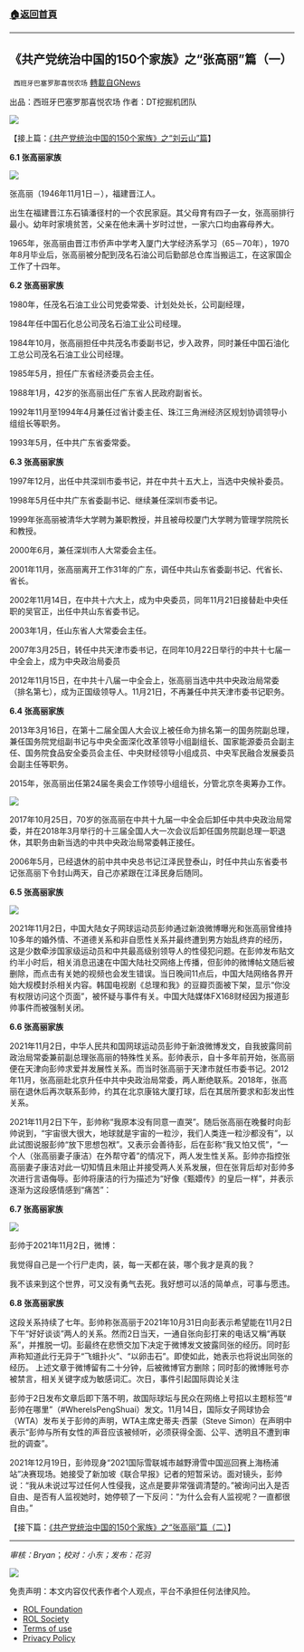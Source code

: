###  [:house:返回首頁](https://github.com/ourhimalayas/txt)
---


## 《共产党统治中国的150个家族》之“张高丽”篇（一）
` 西班牙巴塞罗那喜悦农场` [轉載自GNews](https://gnews.org/zh-hans/2139423/)

出品：西班牙巴塞罗那喜悦农场
作者：DT挖掘机团队

![](https://assets.gnews.org/wp-content/uploads/2022/03/tempsnip共产党统治中国的150个家族1-1-edited.png)

【接上篇：[《共产党统治中国的150个家族》之“刘云山”篇](https://gnews.org/zh-hans/2118777/)】

**6.1 张高丽家族**

![](https://assets.gnews.org/wp-content/uploads/2022/03/unknown-8.png)

张高丽（1946年11月1日－），福建晋江人。

出生在福建晋江东石镇潘径村的一个农民家庭。其父母育有四子一女，张高丽排行最小。幼年时家境贫苦，父亲在他未满十岁时过世，一家六口均由寡母养大。

1965年，张高丽由晋江市侨声中学考入厦门大学经济系学习（65－70年），1970年8月毕业后，张高丽被分配到茂名石油公司后勤部总仓库当搬运工，在这家国企工作了十四年。

**6.2 张高丽家族**

1980年，任茂名石油工业公司党委常委、计划处处长，公司副经理，

1984年任中国石化总公司茂名石油工业公司经理。

1984年10月，张高丽担任中共茂名市委副书记，步入政界，同时兼任中国石油化工总公司茂名石油工业公司经理。

1985年5月，担任广东省经济委员会主任。

1988年1月，42岁的张高丽出任广东省人民政府副省长。

1992年11月至1994年4月兼任过省计委主任、珠江三角洲经济区规划协调领导小组组长等职务。

1993年5月，任中共广东省委常委。

**6.3 张高丽家族**

1997年12月，出任中共深圳市委书记，并在中共十五大上，当选中央候补委员。

1998年5月任中共广东省委副书记、继续兼任深圳市委书记。

1999年张高丽被清华大学聘为兼职教授，并且被母校厦门大学聘为管理学院院长和教授。

2000年6月，兼任深圳市人大常委会主任。

2001年11月，张高丽离开工作31年的广东，调任中共山东省委副书记、代省长、省长。

2002年11月14日，在中共十六大上，成为中央委员，同年11月21日接替赴中央任职的吴官正，出任中共山东省委书记。

2003年1月，任山东省人大常委会主任。

2007年3月25日，转任中共天津市委书记，在同年10月22日举行的中共十七届一中全会上，成为中央政治局委员

2012年11月15日，在中共十八届一中全会上，张高丽当选中共中央政治局常委（排名第七），成为正国级领导人。11月21日，不再兼任中共天津市委书记职务。

**6.4 张高丽家族**

2013年3月16日，在第十二届全国人大会议上被任命为排名第一的国务院副总理，兼任国务院党组副书记与中央全面深化改革领导小组副组长、国家能源委员会副主任、国务院食品安全委员会主任、中央财经领导小组成员、中央军民融合发展委员会副主任等职务。

2015年，张高丽出任第24届冬奥会工作领导小组组长，分管北京冬奥筹办工作。

![](https://assets.gnews.org/wp-content/uploads/2022/03/unknown-1-3.png)

2017年10月25日，70岁的张高丽在中共十九届一中全会后卸任中共中央政治局常委，并在2018年3月举行的十三届全国人大一次会议后卸任国务院副总理一职退休，其职务由新当选的中共中央政治局常委韩正接任。

2006年5月，已经退休的前中共中央总书记江泽民登泰山，时任中共山东省委书记张高丽下令封山两天，自己亦紧跟在江泽民身后随同。

**6.5 张高丽家族**

![](https://assets.gnews.org/wp-content/uploads/2022/03/unknown-2-3.png)

2021年11月2日，中国大陆女子网球运动员彭帅通过新浪微博曝光和张高丽曾维持10多年的婚外情、不道德关系和非自愿性关系并最终遭到男方始乱终弃的经历，这是少数牵涉国家级运动员和中共最高级别领导人的性侵犯问题。在彭帅发布贴文约半小时后，相关消息迅速在中国大陆社交网络上传播，但彭帅的微博帖文随后被删除，而点击有关她的视频也会发生错误。当日晚间11点后，中国大陆网络各界开始大规模封杀相关内容。韩国电视剧《总理和我》的豆瓣页面被下架，显示“你没有权限访问这个页面”，被怀疑与事件有关。中国大陆媒体FX168财经因为报道彭帅事件而被强制关闭。

**6.6 张高丽家族**

2021年11月2日，中华人民共和国网球运动员彭帅于新浪微博发文，自我披露同前政治局常委兼前副总理张高丽的特殊性关系。彭帅表示，自十多年前开始，张高丽便在天津向彭帅求爱并发展性关系。而当时张高丽于天津市就任市委书记。2012年11月，张高丽赴北京升任中共中央政治局常委，两人断绝联系。2018年，张高丽在退休后再次联系彭帅，约其在北京康铭大厦打球，后在其居所要求和彭发出性关系。

2021年11月2日下午，彭帅称“我原本没有同意一直哭”。随后张高丽在晚餐时向彭帅说到，“宇宙很大很大，地球就是宇宙的一粒沙，我们人类连一粒沙都没有”，以此试图说服彭帅“放下思想包袱”。又表示会善待彭，后在彭称“我又怕又慌”，“一个人（张高丽妻子康洁）在外帮守着”的情况下，两人发生性关系。彭帅亦指控张高丽妻子康洁对此一切知情且未阻止并接受两人关系发展，但在张背后却对彭帅多次进行言语侮辱。彭帅将康洁的行为描述为“好像《甄嬛传》的皇后一样”，并表示逐渐为这段感情感到“痛苦”：

**6.7 张高丽家族**

![](https://assets.gnews.org/wp-content/uploads/2022/03/unknown-1-4.png)

彭帅于2021年11月2日，微博：

我觉得自己是一个行尸走肉，装，每一天都在装，哪个我才是真的我？

我不该来到这个世界，可又没有勇气去死。我好想可以活的简单点，可事与愿违。

**6.8 张高丽家族**

这段关系持续了七年。彭帅称张高丽于2021年10月31日向彭表示希望能在11月2日下午“好好谈谈”两人的关系。然而2日当天，一通自张向彭打来的电话又稱“再联系”，并推脱一切。彭最终在悲愤交加下决定于微博发文披露同张的经历。同时彭声称知道此行无异于“飞蛾扑火”、“以卵击石”。即使如此，她表示也将说出同张的经历。 上述文章于微博留有二十分钟，后被微博官方删除；同时彭的微博账号亦被禁言，相关关键字成为敏感词汇。次日，事件引起国际舆论关注

彭帅于2日发布文章后即下落不明，故国际球坛与民众在网络上号招以主题标签“#彭帅在哪里”（#WhereIsPengShuai）发文。11月14日，国际女子网球协会（WTA）发布关于彭帅的声明，WTA主席史蒂夫·西蒙（Steve Simon）在声明中表示“彭帅与所有女性的声音应该被倾听，必须获得全面、公平、透明且不遭到审批的调查”。

2021年12月19日，彭帅现身“2021国际雪联城市越野滑雪中国巡回赛上海杨浦站”决赛现场。她接受了新加坡《联合早报》记者的短暂采访。面对镜头，彭帅说：“我从未说过写过任何人性侵我，这点是要非常强调清楚的。”被询问出入是否自由、是否有人监视她时，她停顿了一下反问：“为什么会有人监视呢？一直都很自由。”

【接下篇：[《共产党统治中国的150个家族》之“张高丽”篇（二）](https://gnews.org/zh-hans/2139465/)】

* * *

*审核：Bryan*；*校对：小东；发布：花羽*

![](https://assets.gnews.org/wp-content/uploads/2022/03/西喜-6.jpeg)

 

免责声明：本文内容仅代表作者个人观点，平台不承担任何法律风险。

- [ROL Foundation](https://rolfoundation.org/)
- [ROL Society](https://rolsociety.org/)
- [Terms of use](https://gnews.org/terms-of-use-3/)
- [Privacy Policy](https://gnews.org/privacy-policy/)
